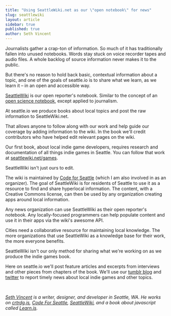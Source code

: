```yaml
---
title: "Using SeattleWiki.net as our \"open notebook\" for news"
slug: seattlewiki
layout: article
sidebar: true
published: true
author: Seth Vincent
---
```


Journalists gather a crap-ton of information. So much of it has traditionally fallen into unused notebooks. Words stay stuck on voice recorder tapes and audio files. A whole backlog of source information never makes it to the public.

But there's no reason to hold back basic, contextual information about a topic, and one of the goals of seattle.io is to share what we learn, as we learn it – in an open and accessible way. 

[SeattleWiki](http://seattlewiki.net) is our open reporter's notebook. Similar to the concept of an [open science notebook](http://en.wikipedia.org/wiki/Open_notebook_science), except applied to journalism.

At seattle.io we produce books about local topics and post the raw information to SeattleWiki.net.

That allows anyone to follow along with our work and help guide our coverage by adding information to the wiki. In the book we'll credit contributors who have helped edit relevant pages on the wiki.

Our first book, about local indie game developers, requires research and documentation of all things indie games in Seattle. You can follow that work at [seattlewiki.net/games](http://seattlewiki.net/games). 

SeattleWiki isn't just ours to edit.

The wiki is maintained by [Code for Seattle](http://codeforseattle.org) (which I am also involved in as an organizer). The goal of SeattleWiki is for residents of Seattle to use it as a resource to find and share hyperlocal information. The content, with a Creative Commons license, can then be used by any organization creating apps around local information.

Any news organization can use SeattleWiki as their open reporter's notebook. Any locally-focused programmers can help populate content and use it in their apps via the wiki's awesome API.

Cities need a collaborative resource for maintaining local knowledge. The more organizations that use SeattleWiki as a knowledge base for their work, the more everyone benefits.

SeattleWiki isn't our only method for sharing what we're working on as we produce the indie games book.

Here on seattle.io we'll post feature articles and excerpts from interviews and other pieces from chapters of the book. We'll use our [tumblr blog](http://seattleio.tumblr.com) and [twitter](http://twitter.com/seattleio) to report timely news about local indie games and other topics.

<br>

_[Seth Vincent](http://sethvincent.com) is a writer, designer, and developer in Seattle, WA. He works on [crtrdg.js](http://crtrdg.github.io), [Code For Seattle](http://codeforseattle.org), [SeattleWiki](http://seattlewiki.net), and a book about javascript called [Learn.js](http://learnjs.io)._

